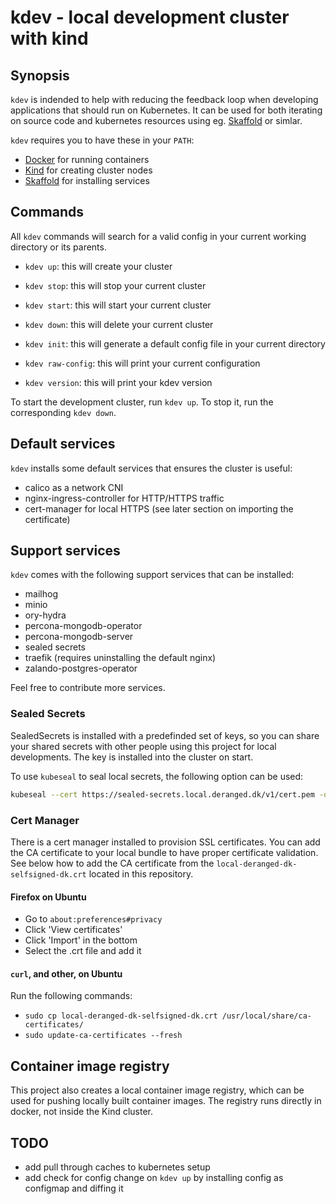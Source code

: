 # kdev - local development cluster with kind

## Synopsis

`kdev` is indended to help with reducing the feedback loop when developing applications that should run on Kubernetes. It can be used for both iterating on source code and kubernetes resources using eg. [Skaffold](https://skaffold.dev) or simlar.

`kdev` requires you to have these in your `PATH`:

- [Docker](https://www.docker.com) for running containers
- [Kind](https://kind.sigs.k8s.io) for creating cluster nodes
- [Skaffold](https://skaffold.dev) for installing services

## Commands

All `kdev` commands will search for a valid config in your current working directory or its parents.

- `kdev up`: this will create your cluster
- `kdev stop`: this will stop your current cluster
- `kdev start`: this will start your current cluster
- `kdev down`: this will delete your current cluster

- `kdev init`: this will generate a default config file in your current directory
- `kdev raw-config`: this will print your current configuration
- `kdev version`: this will print your kdev version

To start the development cluster, run `kdev up`. To stop it, run the corresponding `kdev down`.

## Default services

`kdev` installs some default services that ensures the cluster is useful:

- calico as a network CNI
- nginx-ingress-controller for HTTP/HTTPS traffic
- cert-manager for local HTTPS (see later section on importing the certificate)

## Support services

`kdev` comes with the following support services that can be installed:

- mailhog
- minio
- ory-hydra
- percona-mongodb-operator
- percona-mongodb-server
- sealed secrets
- traefik (requires uninstalling the default nginx)
- zalando-postgres-operator

Feel free to contribute more services.

### Sealed Secrets

SealedSecrets is installed with a predefinded set of keys, so you can share your shared secrets with other people using this project for local developments. The key is installed into the cluster on start.

To use `kubeseal` to seal local secrets, the following option can be used:

```bash
kubeseal --cert https://sealed-secrets.local.deranged.dk/v1/cert.pem -o yaml --from-file=[secret.yaml]
```

### Cert Manager

There is a cert manager installed to provision SSL certificates. You can add the CA certificate to your local bundle to have proper certificate validation. See below how to add the CA certificate from the `local-deranged-dk-selfsigned-dk.crt` located in this repository.

#### Firefox on Ubuntu

- Go to `about:preferences#privacy`
- Click 'View certificates'
- Click 'Import' in the bottom
- Select the .crt file and add it

#### `curl`, and other, on Ubuntu

Run the following commands:

- `sudo cp local-deranged-dk-selfsigned-dk.crt /usr/local/share/ca-certificates/`
- `sudo update-ca-certificates --fresh`

## Container image registry

This project also creates a local container image registry, which can be used for pushing locally built container images. The registry runs directly in docker, not inside the Kind cluster.

## TODO

- add pull through caches to kubernetes setup
- add check for config change on `kdev up` by installing config as configmap and diffing it

